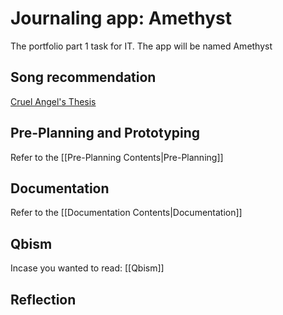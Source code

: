 # Journaling app: Amethyst

The portfolio part 1 task for IT. The app will be named Amethyst

## Song recommendation

[Cruel Angel's Thesis](https://www.youtube.com/watch?v=k8ozVkIkr-g)

## Pre-Planning and Prototyping

Refer to the [[Pre-Planning Contents|Pre-Planning]]


## Documentation

Refer to the [[Documentation Contents|Documentation]]

## Qbism

Incase you wanted to read: [[Qbism]]

## Reflection
